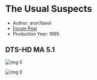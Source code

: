 # The Usual Suspects

* Author: aron7awol
* [Forum Post](https://www.avsforum.com/threads/bass-eq-for-filtered-movies.2995212/post-58277344)
* Production Year: 1995

## DTS-HD MA 5.1

![img 0](https://i.imgur.com/kFbdBmA.jpg)

![img 0](https://i.imgur.com/ry8svpE.jpg)

